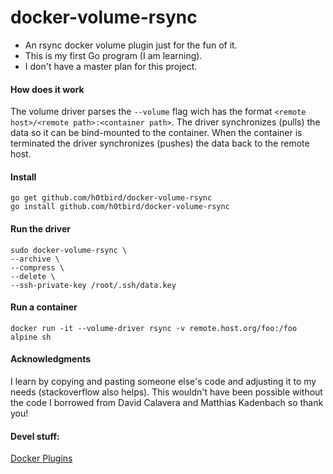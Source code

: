 # docker-volume-rsync

- An rsync docker volume plugin just for the fun of it.
- This is my first Go program (I am learning).
- I don't have a master plan for this project.

#### How does it work
The volume driver parses the `--volume` flag wich has the format `<remote host>/<remote path>:<container path>`. The driver synchronizes (pulls) the data so it can be bind-mounted to the container. When the container is terminated the driver synchronizes (pushes) the data back to the remote host.

#### Install
```
go get github.com/h0tbird/docker-volume-rsync
go install github.com/h0tbird/docker-volume-rsync
```

#### Run the driver
```
sudo docker-volume-rsync \
--archive \
--compress \
--delete \
--ssh-private-key /root/.ssh/data.key
```

#### Run a container
```
docker run -it --volume-driver rsync -v remote.host.org/foo:/foo alpine sh
```

#### Acknowledgments
I learn by copying and pasting someone else's code and adjusting it to my needs (stackoverflow also helps). This wouldn't have been possible without the code I borrowed from David Calavera and Matthias Kadenbach so thank you!

#### Devel stuff:
[Docker Plugins](https://github.com/docker/docker/blob/master/docs/extend/index.md)
